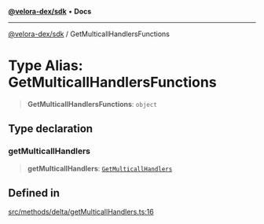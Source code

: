 [**@velora-dex/sdk**](../README.md) • **Docs**

***

[@velora-dex/sdk](../globals.md) / GetMulticallHandlersFunctions

# Type Alias: GetMulticallHandlersFunctions

> **GetMulticallHandlersFunctions**: `object`

## Type declaration

### getMulticallHandlers

> **getMulticallHandlers**: [`GetMulticallHandlers`](../-internal-/type-aliases/GetMulticallHandlers.md)

## Defined in

[src/methods/delta/getMulticallHandlers.ts:16](https://github.com/paraswap/paraswap-sdk/blob/master/src/methods/delta/getMulticallHandlers.ts#L16)
